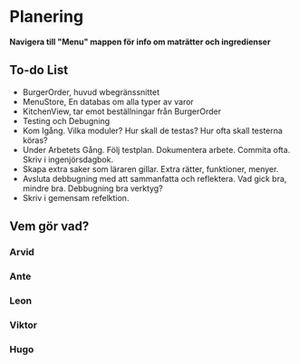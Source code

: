 # Planering

**Navigera till "Menu" mappen för info om maträtter och ingredienser**

## To-do List
- BurgerOrder, huvud wbegränssnittet
- MenuStore, En databas om alla typer av varor
- KitchenView, tar emot beställningar från BurgerOrder
- Testing och Debugning
- Kom Igång. Vilka moduler? Hur skall de testas? Hur ofta skall testerna köras?
- Under Arbetets Gång. Följ testplan. Dokumentera arbete. Commita ofta. Skriv i ingenjörsdagbok.
- Skapa extra saker som läraren gillar. Extra rätter, funktioner, menyer.
- Avsluta debbugning med att sammanfatta och reflektera. Vad gick bra, mindre bra. Debbugning bra verktyg?
- Skriv i gemensam refelktion.



## Vem gör vad?

### Arvid

### Ante

### Leon

### Viktor

### Hugo
